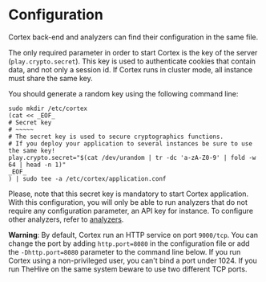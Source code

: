# Configuration

Cortex back-end and analyzers can find their configuration in the same file.

The only required parameter in order to start Cortex is the key of the server (`play.crypto.secret`). This key is used
to authenticate cookies that contain data, and not only a session id. If Cortex runs in cluster mode, all instance must
share the same key.

You should generate a random key using the following command line:

```
sudo mkdir /etc/cortex
(cat << _EOF_
# Secret key
# ~~~~~
# The secret key is used to secure cryptographics functions.
# If you deploy your application to several instances be sure to use the same key!
play.crypto.secret="$(cat /dev/urandom | tr -dc 'a-zA-Z0-9' | fold -w 64 | head -n 1)"
_EOF_
) | sudo tee -a /etc/cortex/application.conf

```

Please, note that this secret key is mandatory to start Cortex application. With this configuration, you will only be
able to run analyzers that do not require any configuration parameter, an API key for instance. To configure other
analyzers, refer to [analyzers](../installation/analyzers.md).

**Warning**: By default, Cortex run an HTTP service on port `9000/tcp`. You can change the port by adding
`http.port=8080` in the configuration file or add the `-Dhttp.port=8080` parameter to the command line below. If you run
Cortex using a non-privileged user, you can't bind a port under 1024. If you run TheHive on the same system beware to
use two different TCP ports.
